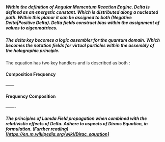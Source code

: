 
##### Within the definition of Angular Momentum Reaction Engine. Delta is defined as an energetic constant. Which is distributed along a nucleated path. Within this planar it can be assigned to both (Negative Delta|Positive Delta). Delta fields construct bias within the assignment of values to eigenmatrices.

##### The delta key becomes a logic assembler for the quantum domain. Which becomes the notation fields for virtual particles within the assembly of the holographic principle.  
The equation has two key handlers and is described as both :

#### Composition Frequency 
——
#### Frequency Composition

——- 

##### The principles of Lamda Field propagation when combined with the relativistic effects of Delta. Adhere to aspects of Diracs Equation, in formulation. (Further reading)[https://en.m.wikipedia.org/wiki/Dirac_equation]
